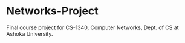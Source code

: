 # Networks-Project
Final course project for CS-1340, Computer Networks, Dept. of CS at Ashoka University.
